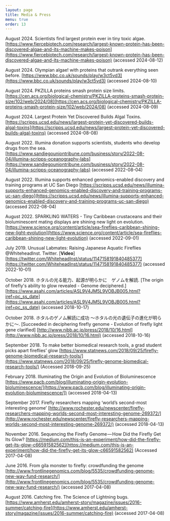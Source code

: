 ```yaml
---
layout: page
title: Media & Press
menu: true
order: 13
---
```

August 2024. Scientists find largest protein ever in tiny toxic algae. [https://www.fiercebiotech.com/research/largest-known-protein-has-been-discovered-algae-and-its-machine-makes-poison](https://www.fiercebiotech.com/research/largest-known-protein-has-been-discovered-algae-and-its-machine-makes-poison) (accessed 2024-08-12)

August 2024. Olympian algae! with proteins that outrank everything seen before. [https://www.bbc.co.uk/sounds/play/w3ct5vd3](https://www.bbc.co.uk/sounds/play/w3ct5vd3) (accessed 2024-08-10)

August 2024. PKZILLA proteins smash protein size limits. [https://cen.acs.org/biological-chemistry/PKZILLA-proteins-smash-protein-size/102/web/2024/08](https://cen.acs.org/biological-chemistry/PKZILLA-proteins-smash-protein-size/102/web/2024/08) (accessed 2024-08-09)

August 2024. Largest Protein Yet Discovered Builds Algal Toxins. [https://scripps.ucsd.edu/news/largest-protein-yet-discovered-builds-algal-toxins](https://scripps.ucsd.edu/news/largest-protein-yet-discovered-builds-algal-toxins) (accessed 2024-08-08)

August 2022. Illumina donation supports scientists, students who develop drugs from the sea. [https://www.sandiegouniontribune.com/business/story/2022-08-04/illumina-scripps-oceanography-labs](https://www.sandiegouniontribune.com/business/story/2022-08-04/illumina-scripps-oceanography-labs) (accessed 2022-08-04)

August 2022. Illumina supports enhanced genomics-enabled discovery and training programs at UC San Diego [https://scripps.ucsd.edu/news/illumina-supports-enhanced-genomics-enabled-discovery-and-training-programs-uc-san-diego](https://scripps.ucsd.edu/news/illumina-supports-enhanced-genomics-enabled-discovery-and-training-programs-uc-san-diego) (accessed 2022-08-04)

August 2022. SPARKLING WATERS - Tiny Caribbean crustaceans and their bioluminescent mating displays are shining new light on evolution. [https://www.science.org/content/article/sea-fireflies-caribbean-shining-new-light-evolution](https://www.science.org/content/article/sea-fireflies-caribbean-shining-new-light-evolution) (accessed 2022-09-01)

July 2019. Unusual Labmates: Raising Japanese Aquatic Fireflies @WhiteheadInst. Twitter. [**Video**] [https://twitter.com/WhiteheadInst/status/1147158191840485377](https://twitter.com/WhiteheadInst/status/1147158191840485377) (accessed 2022-10-01)

October 2018. ホタルの光る能力、起源が明らかに　ゲノムを解読. [The origin of firefly's ability to glow revealed - Genome deciphered.] [https://www.asahi.com/articles/ASL9V4JM5L9VOBJB005.html?iref=pc_ss_date](https://www.asahi.com/articles/ASL9V4JM5L9VOBJB005.html?iref=pc_ss_date) (accessed 2018-10-17)

October 2018. ホタルのゲノム解読に成功 〜ホタルの光の遺伝子の進化が明らかに〜. [Succeeded in deciphering firefly genome - Evolution of firefly light gene clarified] [http://www.nibb.ac.jp/press/2018/10/16.html](http://www.nibb.ac.jp/press/2018/10/16.html) (accessed 2018-10-16)

September 2018. To make better biomedical research tools, a grad student picks apart fireflies’ glow [https://www.statnews.com/2018/09/25/firefly-genome-biomedical-research-tools/](https://www.statnews.com/2018/09/25/firefly-genome-biomedical-research-tools/) (Accessed 2018-09-25)

February 2018. Illuminating the Origin and Evolution of Bioluminescence [https://www.pacb.com/blog/illuminating-origin-evolution-bioluminescence/](https://www.pacb.com/blog/illuminating-origin-evolution-bioluminescence/]) (accessed 2018-04-13)

September 2017. Firefly researchers mapping ‘world’s second-most interesting genome’ [http://www.rochester.edu/newscenter/firefly-researchers-mapping-worlds-second-most-interesting-genome-269372/](http://www.rochester.edu/newscenter/firefly-researchers-mapping-worlds-second-most-interesting-genome-269372/) (accessed 2018-04-13)

November 2016. Sequencing the Firefly Genome — How Did the Firefly Get Its Glow? [https://medium.com/this-is-an-experiment/how-did-the-firefly-get-its-glow-c66591582562](https://medium.com/this-is-an-experiment/how-did-the-firefly-get-its-glow-c66591582562) (Accessed 2017-04-08)

June 2016.  From gila monster to firefly: crowdfunding the genome [http://www.frontlinegenomics.com/blog/5535/crowdfunding-genome-new-way-fund-research/](http://www.frontlinegenomics.com/blog/5535/crowdfunding-genome-new-way-fund-research/) (accessed 2017-04-08)

August 2016. Catching fire. The Science of Lightning bugs. [https://www.amherst.edu/amherst-story/magazine/issues/2016-summer/catching-fire](https://www.amherst.edu/amherst-story/magazine/issues/2016-summer/catching-fire) (accessed 2017-04-08)

